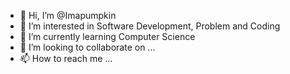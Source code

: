 - 👋 Hi, I’m @Imapumpkin
- 👀 I’m interested in Software Development, Problem and Coding
- 🌱 I’m currently learning Computer Science
- 💞️ I’m looking to collaborate on ...
- 📫 How to reach me ...

<!---
Imapumpkin/Imapumpkin is a ✨ special ✨ repository because its `README.md` (this file) appears on your GitHub profile.
You can click the Preview link to take a look at your changes.
--->
